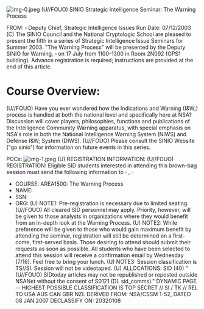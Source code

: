 ![img-0.jpeg](img-0.jpeg)
(U//FOUO) SINIO Strategic Intelligence Seminar: The Warning Process

FROM: $\square$
Deputy Chief, Strategic Intelligence Issues
Run Date: 07/12/2003
(C) The SINIO Council and the National Cryptologic School are pleased to present the fifth in a series of Strategic Intelligence Issue Seminars for Summer 2003. "The Warning Process" will be presented by the Deputy SINIO for Warning, $\square$ on 17 July from 1100-1300 in Room 2N092 (OPS1 building). Advance registration is required; instructions are provided at the end of this article.

# Course Overview: 

(U//FOUO) Have you ever wondered how the Indications and Warning (I\&W;) process is handled at both the national level and specifically here at NSA? Discussion will cover players, philosophies, functions and publications of the Intelligence Community Warning apparatus, with special emphasis on NSA's role in both the National Intelligence Warning System (NIWS) and Defense I\&W; System (DIWS).
(U//FOUO) Please consult the SINIO Website ("go sinio") for information on future events in this series.

POCs:
![img-1.jpeg](img-1.jpeg)
(U) REGISTRATION INFORMATION:
(U//FOUO) REGISTRATION: Eligible SID students interested in attending this brown-bag session must send the following information to $\square$ , $\square$

- COURSE: AREA1500: The Warning Process
- NAME:
- SSN:
- ORG:
(U) NOTE1: Pre-registration is necessary due to limited seating.
(U//FOUO) All cleared SID personnel may apply. Priority, however, will be given to those analysts in organizations where they would benefit from an in-depth look at the Warning Process.
(U) NOTE2: While preference will be given to those who would gain maximum benefit by attending the seminar, registration will still be determined on a first-come, first-served basis. Those desiring to attend should submit their requests as soon as possible. All students who have been selected to attend this session will receive a confirmation email by Wednesday (7/16). Feel free to bring your lunch.
(U) NOTE3: Session classification is TS//SI. Session will not be videotaped.
(U) ALLOCATIONS: SID (40)
"(U//FOUO) SIDtoday articles may not be republished or reposted outside NSANet without the consent of S0121 (DL sid_comms)."
DYNAMIC PAGE -- HIGHEST POSSIBLE CLASSIFICATION IS TOP SECRET // SI / TK // REL TO USA AUS CAN GBR NZL
DERIVED FROM: NSA/CSSM 1-52, DATED 08 JAN 2007 DECLASSIFY ON: 20320108
